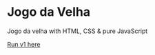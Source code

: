 # Jogo da Velha

Jogo da velha with HTML, CSS & pure JavaScript

[Run v1 here](https://rodrigocloureiro.github.io/JogoDaVelha/)
